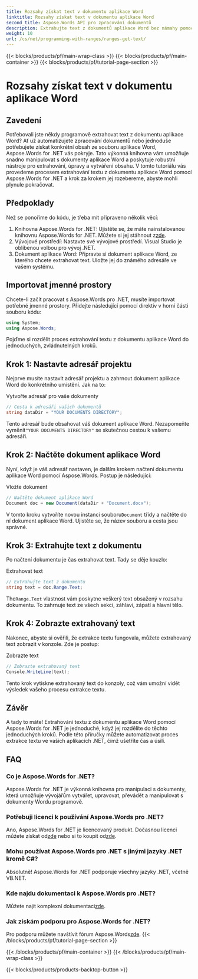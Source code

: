 ```yaml
---
title: Rozsahy získat text v dokumentu aplikace Word
linktitle: Rozsahy získat text v dokumentu aplikace Word
second_title: Aspose.Words API pro zpracování dokumentů
description: Extrahujte text z dokumentů aplikace Word bez námahy pomocí Aspose.Words pro .NET. Postupujte podle našeho podrobného průvodce, abyste mohli snadno začít.
weight: 10
url: /cs/net/programming-with-ranges/ranges-get-text/
---
```


{{< blocks/products/pf/main-wrap-class >}}
{{< blocks/products/pf/main-container >}}
{{< blocks/products/pf/tutorial-page-section >}}

# Rozsahy získat text v dokumentu aplikace Word

## Zavedení

Potřebovali jste někdy programově extrahovat text z dokumentu aplikace Word? Ať už automatizujete zpracování dokumentů nebo jednoduše potřebujete získat konkrétní obsah ze souboru aplikace Word, Aspose.Words for .NET vás pokryje. Tato výkonná knihovna vám umožňuje snadno manipulovat s dokumenty aplikace Word a poskytuje robustní nástroje pro extrahování, úpravy a vytváření obsahu. V tomto tutoriálu vás provedeme procesem extrahování textu z dokumentu aplikace Word pomocí Aspose.Words for .NET a krok za krokem jej rozebereme, abyste mohli plynule pokračovat.

## Předpoklady

Než se ponoříme do kódu, je třeba mít připraveno několik věcí:

1.  Knihovna Aspose.Words for .NET: Ujistěte se, že máte nainstalovanou knihovnu Aspose.Words for .NET. Můžete si jej stáhnout z[zde](https://releases.aspose.com/words/net/).
2. Vývojové prostředí: Nastavte své vývojové prostředí. Visual Studio je oblíbenou volbou pro vývoj .NET.
3. Dokument aplikace Word: Připravte si dokument aplikace Word, ze kterého chcete extrahovat text. Uložte jej do známého adresáře ve vašem systému.

## Importovat jmenné prostory

Chcete-li začít pracovat s Aspose.Words pro .NET, musíte importovat potřebné jmenné prostory. Přidejte následující pomocí direktiv v horní části souboru kódu:

```csharp
using System;
using Aspose.Words;
```

Pojďme si rozdělit proces extrahování textu z dokumentu aplikace Word do jednoduchých, zvládnutelných kroků.

## Krok 1: Nastavte adresář projektu

Nejprve musíte nastavit adresář projektu a zahrnout dokument aplikace Word do konkrétního umístění. Jak na to:

Vytvořte adresář pro vaše dokumenty

```csharp
// Cesta k adresáři vašich dokumentů
string dataDir = "YOUR DOCUMENTS DIRECTORY";
```

 Tento adresář bude obsahovat váš dokument aplikace Word. Nezapomeňte vyměnit`"YOUR DOCUMENTS DIRECTORY"` se skutečnou cestou k vašemu adresáři.

## Krok 2: Načtěte dokument aplikace Word

Nyní, když je váš adresář nastaven, je dalším krokem načtení dokumentu aplikace Word pomocí Aspose.Words. Postup je následující:

Vložte dokument

```csharp
// Načtěte dokument aplikace Word
Document doc = new Document(dataDir + "Document.docx");
```

 V tomto kroku vytvoříte novou instanci souboru`Document` třídy a načtěte do ní dokument aplikace Word. Ujistěte se, že název souboru a cesta jsou správné.

## Krok 3: Extrahujte text z dokumentu

Po načtení dokumentu je čas extrahovat text. Tady se děje kouzlo:

Extrahovat text

```csharp
// Extrahujte text z dokumentu
string text = doc.Range.Text;
```

 The`Range.Text` vlastnost vám poskytne veškerý text obsažený v rozsahu dokumentu. To zahrnuje text ze všech sekcí, záhlaví, zápatí a hlavní tělo.

## Krok 4: Zobrazte extrahovaný text

Nakonec, abyste si ověřili, že extrakce textu fungovala, můžete extrahovaný text zobrazit v konzole. Zde je postup:

Zobrazte text

```csharp
// Zobrazte extrahovaný text
Console.WriteLine(text);
```

Tento krok vytiskne extrahovaný text do konzoly, což vám umožní vidět výsledek vašeho procesu extrakce textu.

## Závěr

A tady to máte! Extrahování textu z dokumentu aplikace Word pomocí Aspose.Words for .NET je jednoduché, když jej rozdělíte do těchto jednoduchých kroků. Podle této příručky můžete automatizovat proces extrakce textu ve vašich aplikacích .NET, čímž ušetříte čas a úsilí.

## FAQ

### Co je Aspose.Words for .NET?

Aspose.Words for .NET je výkonná knihovna pro manipulaci s dokumenty, která umožňuje vývojářům vytvářet, upravovat, převádět a manipulovat s dokumenty Wordu programově.

### Potřebuji licenci k používání Aspose.Words pro .NET?

 Ano, Aspose.Words for .NET je licencovaný produkt. Dočasnou licenci můžete získat od[zde](https://purchase.aspose.com/temporary-license/) nebo si to koupit od[zde](https://purchase.aspose.com/buy).

### Mohu používat Aspose.Words pro .NET s jinými jazyky .NET kromě C#?

Absolutně! Aspose.Words for .NET podporuje všechny jazyky .NET, včetně VB.NET.

### Kde najdu dokumentaci k Aspose.Words pro .NET?

 Můžete najít komplexní dokumentaci[zde](https://reference.aspose.com/words/net/).

### Jak získám podporu pro Aspose.Words for .NET?

 Pro podporu můžete navštívit fórum Aspose.Words[zde](https://forum.aspose.com/c/words/8).
{{< /blocks/products/pf/tutorial-page-section >}}

{{< /blocks/products/pf/main-container >}}
{{< /blocks/products/pf/main-wrap-class >}}

{{< blocks/products/products-backtop-button >}}
